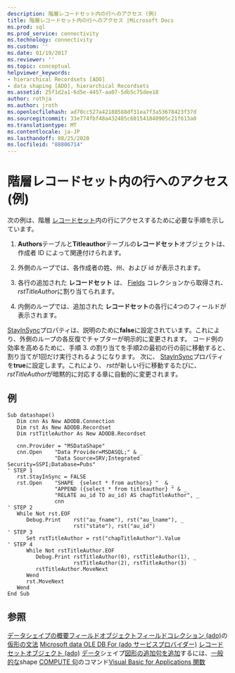 ```yaml
---
description: 階層レコードセット内の行へのアクセス (例)
title: 階層レコードセット内の行へのアクセス |Microsoft Docs
ms.prod: sql
ms.prod_service: connectivity
ms.technology: connectivity
ms.custom: ''
ms.date: 01/19/2017
ms.reviewer: ''
ms.topic: conceptual
helpviewer_keywords:
- hierarchical Recordsets [ADO]
- data shaping [ADO], hierarchical Recordsets
ms.assetid: 25f1d2a1-6d5e-4457-aa07-5db5c75dee18
author: rothja
ms.author: jroth
ms.openlocfilehash: ad70cc527a42188588df31ea7f3a53678423f37d
ms.sourcegitcommit: 33e774fbf48a432485c601541840905c21f613a0
ms.translationtype: MT
ms.contentlocale: ja-JP
ms.lasthandoff: 08/25/2020
ms.locfileid: "88806714"
---
```

# <a name="accessing-rows-in-a-hierarchical-recordset-example"></a>階層レコードセット内の行へのアクセス (例)
次の例は、階層 [レコードセット](../../reference/ado-api/recordset-object-ado.md)内の行にアクセスするために必要な手順を示しています。

1.  **Authors**テーブルと**Titleauthor**テーブルの**レコードセット**オブジェクトは、作成者 ID によって関連付けられます。

2.  外側のループでは、各作成者の姓、州、および id が表示されます。

3.  各行の追加された **レコードセット** は、 [Fields](../../reference/ado-api/fields-collection-ado.md) コレクションから取得され、 *rstTitleAuthor*に割り当てられます。

4.  内側のループでは、追加された **レコードセット**の各行に4つのフィールドが表示されます。

 [StayInSync](../../reference/ado-api/stayinsync-property.md)プロパティは、説明のために**false**に設定されています。これにより、外側のループの各反復でチャプターが明示的に変更されます。 コード例の効率を高めるために、手順 3. の割り当てを手順2の最初の行の前に移動すると、割り当てが1回だけ実行されるようになります。 次に、 [StayInSync](../../reference/ado-api/stayinsync-property.md)プロパティを**true**に設定します。これにより、 *rst*が新しい行に移動するたびに、 *rstTitleAuthor*が暗黙的に対応する章に自動的に変更されます。

## <a name="example"></a>例

```
Sub datashape()
   Dim cnn As New ADODB.Connection
   Dim rst As New ADODB.Recordset
   Dim rstTitleAuthor As New ADODB.Recordset

   cnn.Provider = "MSDataShape"
   cnn.Open    "Data Provider=MSDASQL;" & _
               "Data Source=SRV;Integrated Security=SSPI;Database=Pubs"
' STEP 1
   rst.StayInSync = FALSE
   rst.Open    "SHAPE  {select * from authors} "  & _
               "APPEND ({select * from titleauthor} " & _
               "RELATE au_id TO au_id) AS chapTitleAuthor", _
               cnn
' STEP 2
   While Not rst.EOF
      Debug.Print    rst("au_fname"), rst("au_lname"), _
                     rst("state"), rst("au_id")
' STEP 3
      Set rstTitleAuthor = rst("chapTitleAuthor").Value
' STEP 4
      While Not rstTitleAuthor.EOF
         Debug.Print rstTitleAuthor(0), rstTitleAuthor(1), _
                     rstTitleAuthor(2), rstTitleAuthor(3)
         rstTitleAuthor.MoveNext
      Wend
      rst.MoveNext
   Wend
End Sub
```

## <a name="see-also"></a>参照
 [データシェイプの概要](./data-shaping-overview.md)[フィールドオブジェクト](../../reference/ado-api/field-object.md)[フィールドコレクション (ado)](../../reference/ado-api/fields-collection-ado.md)の[仮形の文法](./formal-shape-grammar.md) [Microsoft data OLE DB For (ado サービスプロバイダー)](../appendixes/microsoft-data-shaping-service-for-ole-db-ado-service-provider.md) [レコードセットオブジェクト (ado)](../../reference/ado-api/recordset-object-ado.md) [データ](./required-providers-for-data-shaping.md)シェイプ[図形の追加句を追加](./shape-append-clause.md)するには、[一般的な](./shape-commands-in-general.md)shape [COMPUTE 句](./shape-compute-clause.md)のコマンド[Visual Basic for Applications 関数](./visual-basic-for-applications-functions.md)